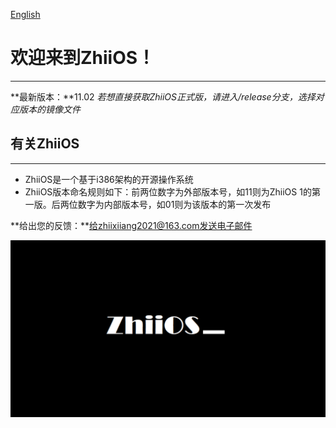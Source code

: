 [English](./README_en.md)

# 欢迎来到ZhiiOS！
---
**最新版本：**11.02
*若想直接获取ZhiiOS正式版，请进入/release分支，选择对应版本的镜像文件*

## 有关ZhiiOS
---
- ZhiiOS是一个基于i386架构的开源操作系统
- ZhiiOS版本命名规则如下：前两位数字为外部版本号，如11则为ZhiiOS 1的第一版。后两位数字为内部版本号，如01则为该版本的第一次发布

**给出您的反馈：**给zhiixiiang2021@163.com发送电子邮件

![ZhiiOS 1](./ZhiiOS.png)

